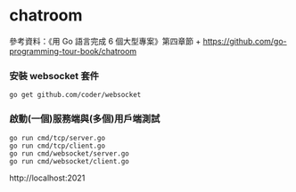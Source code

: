 # chatroom
參考資料：《用 Go 語言完成 6 個大型專案》第四章節 + https://github.com/go-programming-tour-book/chatroom

### 安裝 websocket 套件
```
go get github.com/coder/websocket
```

### 啟動(一個)服務端與(多個)用戶端測試
```
go run cmd/tcp/server.go
go run cmd/tcp/client.go
go run cmd/websocket/server.go
go run cmd/websocket/client.go
```
http://localhost:2021
